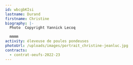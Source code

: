 ```yaml
---
id: wbcgbKIsi
lastname: Durand
firstname: Christine
biography: |-
  Photo  Copyright Yannick Lecoq 

  mmmm
activity: éleveuse de poules pondeuses
photoUrl: /uploads/images/portrait_christine-jeanluc.jpg
contracts:
  - contrat-oeufs-2022-23
---
```

